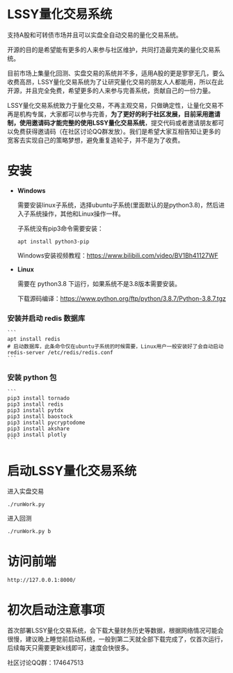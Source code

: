 # LSSY量化交易系统

支持A股和可转债市场并且可以实盘全自动交易的量化交易系统。

开源的目的是希望能有更多的人来参与社区维护，共同打造最完美的量化交易系统。

目前市场上集量化回测、实盘交易的系统并不多，适用A股的更是寥寥无几，要么收费高昂，LSSY量化交易系统为了让研究量化交易的朋友人人都能用，所以在此开源，并且完全免费，希望更多的人来参与完善系统，贡献自己的一份力量。

LSSY量化交易系统致力于量化交易，不再主观交易，只做确定性，让量化交易不再是机构专属，大家都可以参与完善，**为了更好的利于社区发展，目前采用邀请制，使用邀请码才能完整的使用LSSY量化交易系统**，提交代码或者邀请朋友都可以免费获得邀请码（在社区讨论QQ群发放）。我们是希望大家互相告知让更多的宽客去实现自己的策略梦想，避免重复造轮子，并不是为了收费。

# 安装

  * **Windows**

    需要安装linux子系统，选择ubuntu子系统(里面默认的是python3.8)，然后进入子系统操作，其他和Linux操作一样。
  
    子系统没有pip3命令需要安装：
    ```
    apt install python3-pip
    ```
  
    Windows安装视频教程：https://www.bilibili.com/video/BV1Bh41127WF
  
  * **Linux**

    需要在 python3.8 下运行，如果系统不是3.8版本需要安装。

    下载源码编译：https://www.python.org/ftp/python/3.8.7/Python-3.8.7.tgz
  
  ### 安装并启动 redis 数据库 ###
    ```
    apt install redis
    # 启动数据库，此条命令仅在ubuntu子系统的时候需要，Linux用户一般安装好了会自动启动
    redis-server /etc/redis/redis.conf
    ```

  ### 安装 python 包 ###
    ```
    pip3 install tornado
    pip3 install redis
    pip3 install pytdx
    pip3 install baostock
    pip3 install pycryptodome
    pip3 install akshare
    pip3 install plotly
    ```

# 启动LSSY量化交易系统
进入实盘交易
```
./runWork.py
```
进入回测
```
./runWork.py b
```

# 访问前端
```
http://127.0.0.1:8000/
```

# 初次启动注意事项
首次部署LSSY量化交易系统，会下载大量财务历史等数据，根据网络情况可能会很慢，建议晚上睡觉前启动系统，一般到第二天就全部下载完成了，仅首次运行，后续每天只需要更新k线即可，速度会快很多。


社区讨论QQ群：174647513
